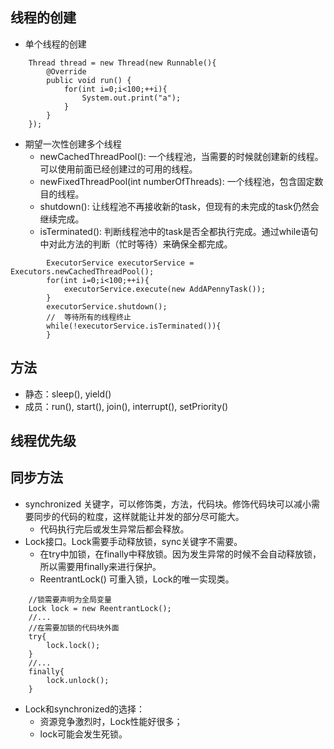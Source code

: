 
## 线程的创建
- 单个线程的创建
```
    Thread thread = new Thread(new Runnable(){
        @Override
        public void run() {
            for(int i=0;i<100;++i){
                System.out.print("a");
            }
        }
    });
```
- 期望一次性创建多个线程
    - newCachedThreadPool(): 一个线程池，当需要的时候就创建新的线程。可以使用前面已经创建过的可用的线程。
    - newFixedThreadPool(int numberOfThreads): 一个线程池，包含固定数目的线程。
    - shutdown(): 让线程池不再接收新的task，但现有的未完成的task仍然会继续完成。
    - isTerminated(): 判断线程池中的task是否全都执行完成。通过while语句中对此方法的判断（忙时等待）来确保全都完成。
```
        ExecutorService executorService = Executors.newCachedThreadPool();
        for(int i=0;i<100;++i){
            executorService.execute(new AddAPennyTask());
        }
        executorService.shutdown();
        //  等待所有的线程终止
        while(!executorService.isTerminated()){
        }
```
    

## 方法
- 静态：sleep(), yield()
- 成员：run(), start(), join(), interrupt(), setPriority()

## 线程优先级

## 同步方法
- synchronized 关键字，可以修饰类，方法，代码块。修饰代码块可以减小需要同步的代码的粒度，这样就能让并发的部分尽可能大。
    - 代码执行完后或发生异常后都会释放。
- Lock接口。Lock需要手动释放锁，sync关键字不需要。
    -  在try中加锁，在finally中释放锁。因为发生异常的时候不会自动释放锁，所以需要用finally来进行保护。
    - ReentrantLock() 可重入锁，Lock的唯一实现类。
```
    //锁需要声明为全局变量
    Lock lock = new ReentrantLock();
    //...
    //在需要加锁的代码块外面
    try{
        lock.lock();
    } 
    //...
    finally{
        lock.unlock();
    }
```
- Lock和synchronized的选择：
    - 资源竞争激烈时，Lock性能好很多；
    - lock可能会发生死锁。


